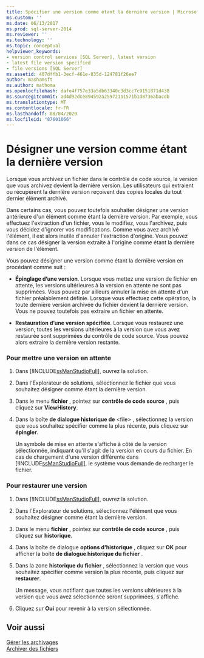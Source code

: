 ```yaml
---
title: Spécifier une version comme étant la dernière version | Microsoft Docs
ms.custom: ''
ms.date: 06/13/2017
ms.prod: sql-server-2014
ms.reviewer: ''
ms.technology: ''
ms.topic: conceptual
helpviewer_keywords:
- version control services [SQL Server], latest version
- latest file version specified
- file versions [SQL Server]
ms.assetid: 407dffb1-3ecf-461e-835d-124781f26ee7
author: mashamsft
ms.author: mathoma
ms.openlocfilehash: dafe4f757e33a5db63340c3d3cc7c9151871d438
ms.sourcegitcommit: ad4d92dce894592a259721a1571b1d8736abacdb
ms.translationtype: MT
ms.contentlocale: fr-FR
ms.lasthandoff: 08/04/2020
ms.locfileid: "87601066"
---
```

# <a name="specify-a-version-as-the-latest-version"></a>Désigner une version comme étant la dernière version
  Lorsque vous archivez un fichier dans le contrôle de code source, la version que vous archivez devient la dernière version. Les utilisateurs qui extraient ou récupèrent la dernière version reçoivent des copies locales du tout dernier élément archivé.  
  
 Dans certains cas, vous pouvez toutefois souhaiter désigner une version antérieure d'un élément comme étant la dernière version. Par exemple, vous effectuez l'extraction d'un fichier, vous le modifiez, vous l'archivez, puis vous décidez d'ignorer vos modifications. Comme vous avez archivé l'élément, il est alors inutile d'annuler l'extraction d'origine. Vous pouvez dans ce cas désigner la version extraite à l'origine comme étant la dernière version de l'élément.  
  
 Vous pouvez désigner une version comme étant la dernière version en procédant comme suit :  
  
-   **Épinglage d’une version**. Lorsque vous mettez une version de fichier en attente, les versions ultérieures à la version en attente ne sont pas supprimées. Vous pouvez par ailleurs annuler la mise en attente d'un fichier préalablement définie. Lorsque vous effectuez cette opération, la toute dernière version archivée du fichier devient la dernière version. Vous ne pouvez toutefois pas extraire un fichier en attente.  
  
-   **Restauration d’une version spécifiée**. Lorsque vous restaurez une version, toutes les versions ultérieures à la version que vous avez restaurée sont supprimées du contrôle de code source. Vous pouvez alors extraire la dernière version restante.  
  
### <a name="to-pin-a-version"></a>Pour mettre une version en attente  
  
1.  Dans [!INCLUDE[ssManStudioFull](../includes/ssmanstudiofull-md.md)], ouvrez la solution.  
  
2.  Dans l'Explorateur de solutions, sélectionnez le fichier que vous souhaitez désigner comme étant la dernière version.  
  
3.  Dans le menu **fichier** , pointez sur **contrôle de code source** , puis cliquez sur **ViewHistory**.  
  
4.  Dans la boîte **de dialogue historique de** \<file> , sélectionnez la version que vous souhaitez spécifier comme la plus récente, puis cliquez sur **épingler**.  
  
     Un symbole de mise en attente s'affiche à côté de la version sélectionnée, indiquant qu'il s'agit de la version en cours du fichier. En cas de chargement d'une version différente dans [!INCLUDE[ssManStudioFull](../includes/ssmanstudiofull-md.md)], le système vous demande de recharger le fichier.  
  
### <a name="to-roll-back-to-a-version"></a>Pour restaurer une version  
  
1.  Dans [!INCLUDE[ssManStudioFull](../includes/ssmanstudiofull-md.md)], ouvrez la solution.  
  
2.  Dans l'Explorateur de solutions, sélectionnez l'élément que vous souhaitez désigner comme étant la dernière version.  
  
3.  Dans le menu **fichier** , pointez sur **contrôle de code source** , puis cliquez sur **historique**.  
  
4.  Dans la boîte de dialogue **options d’historique** , cliquez sur **OK** pour afficher la boîte **de dialogue historique du fichier** .  
  
5.  Dans la zone **historique du fichier** , sélectionnez la version que vous souhaitez spécifier comme version la plus récente, puis cliquez sur **restaurer**.  
  
     Un message, vous notifiant que toutes les versions ultérieures à la version que vous avez sélectionnée seront supprimées, s'affiche.  
  
6.  Cliquez sur **Oui** pour revenir à la version sélectionnée.  
  
## <a name="see-also"></a>Voir aussi  
 [Gérer les archivages](../../2014/database-engine/manage-checkins.md)   
 [Archiver des fichiers](../../2014/database-engine/check-in-files.md)  
  
  
